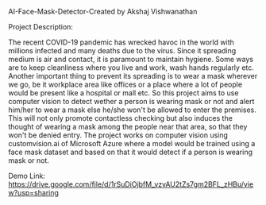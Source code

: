 AI-Face-Mask-Detector-Created by Akshaj Vishwanathan

Project Description:

The recent COVID-19 pandemic has wrecked havoc in the world with millions infected and many deaths due to the virus. Since it spreading medium is air and contact, it is paramount to maintain hygiene. Some ways are to keep cleanliness where you live and work, wash hands regularly etc. Another important thing to prevent its spreading is to wear a mask wherever we go, be it workplace area like offices or a place where a lot of people would be present like a hospital or mall etc. So this project aims to use computer vision to detect wether a person is wearing mask or not and alert him/her to wear a mask else he/she won't be allowed to enter the premises. This will not only promote contactless checking but also induces the thought of wearing a mask among the people near that area, so that they won't be denied entry. The project works on computer vision using customvision.ai of Microsoft Azure where a model would be trained using a face mask dataset and based on that it would detect if a person is wearing mask or not.

Demo Link: https://drive.google.com/file/d/1rSuDiOjbfM_vzvAU2tZs7gm2BFL_zHBu/view?usp=sharing
